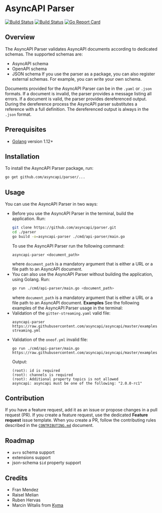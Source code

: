 # AsyncAPI Parser
[![Build Status](https://godoc.org/github.com/asyncapi/parser?status.svg)](https://godoc.org/github.com/asyncapi/parser) [![Build Status](https://travis-ci.org/asyncapi/parser.svg?branch=master)](https://travis-ci.org/asyncapi/parser) [![Go Report Card](https://goreportcard.com/badge/github.com/asyncapi/parser)](https://goreportcard.com/report/github.com/asyncapi/parser)
## Overview
The AsyncAPI Parser validates AsyncAPI documents according to dedicated schemas. The supported schemas are:
- AsyncAPI schema
- OpenAPI schema
- JSON schema
If you use the parser as a package, you can also register external schemas. For example, you can write your own schema.

Documents provided for the AsyncAPI Parser can be in the `.yaml` or `.json` formats. If a document is invalid, the parser provides a message listing all errors. If a document is valid, the parser provides dereferenced output. During the dereference process the AsyncAPI parser substitutes a reference with a full definition. The dereferenced output is always in the `.json` format.
## Prerequisites
- [Golang](https://golang.org/dl/) version 1.12+
## Installation
To install the AsyncAPI Parser package, run:
```bash
go get github.com/asyncapi/parser/...
```
## Usage
You can use the AsyncAPI Parser in two ways:
- Before you use the AsyncAPI Parser in the terminal, build the application. Run:
    ```bash
    git clone https://github.com/asyncapi/parser.git
    cd ./parser
    go build -o=asyncapi-parser ./cmd/api-parser/main.go
    ```
    To use the AsyncAPI Parser run the following command:
    ```text
    asyncapi-parser <document_path>
    ```
    where `document_path` is a mandatory argument that is either a URL or a file path to an AsyncAPI document.
- You can also use the AsyncAPI Parser without building the application, using Golang. Run:
    ```bash
    go run ./cmd/api-parser/main.go <document_path>
    ```
    where `document_path` is a mandatory argument that is either a URL or a file path to an AsyncAPI document.
**Examples**
See the following examples of the AsyncAPI Parser usage in the terminal:
- Validation of the `gitter-streaming.yaml` valid file:
    ```text
    asyncapi-parser https://raw.githubusercontent.com/asyncapi/asyncapi/master/examples/next/gitter-streaming.yml
    ```
- Validation of the `oneof.yml` invalid file:
    ```text
    go run ./cmd/api-parser/main.go https://raw.githubusercontent.com/asyncapi/asyncapi/master/examples/1.1.0/oneof.yml
    ```
    Output:
    ```text
    (root): id is required
    (root): channels is required
    (root): Additional property topics is not allowed
    asyncapi: asyncapi must be one of the following: "2.0.0-rc1"
    ```
## Contribution
If you have a feature request, add it as an issue or propose changes in a pull request (PR).
If you create a feature request, use the dedicated **Feature request** issue template. When you create a PR, follow the contributing rules described in the [`CONTRIBUTING.md`](CONTRIBUTING.md) document.
## Roadmap
- `avro` schema support
- extensions support
- json-schema `$id` property support
## Credits
- Fran Mendez
- Raisel Melian
- Ruben Hervas
- Marcin Witalis from [Kyma](https://kyma-project.io/)

